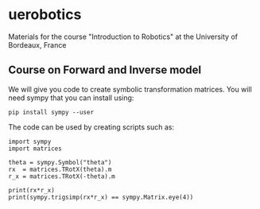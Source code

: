 # uerobotics

Materials for the course "Introduction to Robotics" at the University of Bordeaux, France

## Course on Forward and Inverse model

We will give you code to create symbolic transformation matrices. You will need sympy that you can install using:

    pip install sympy --user

The code can be used by creating scripts such as:

    import sympy
    import matrices

    theta = sympy.Symbol("theta")
    rx  = matrices.TRotX(theta).m
    r_x = matrices.TRotX(-theta).m

    print(rx*r_x)
    print(sympy.trigsimp(rx*r_x) == sympy.Matrix.eye(4))
